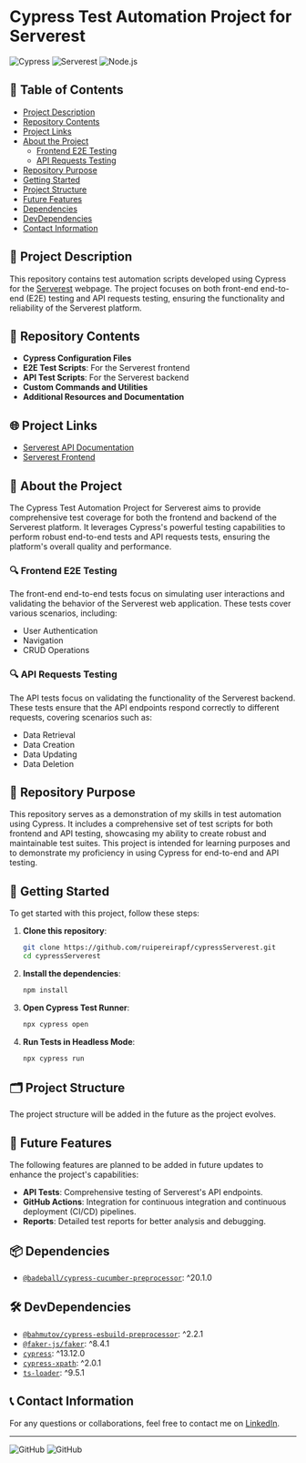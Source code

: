 # Cypress Test Automation Project for Serverest

![Cypress](https://img.shields.io/badge/Cypress-13.12.0-brightgreen)
![Serverest](https://img.shields.io/badge/Serverest-v1.0-blue)
![Node.js](https://img.shields.io/badge/Node.js-v22.3.0-green)

## 📑 Table of Contents

- [Project Description](#-project-description)
- [Repository Contents](#-repository-contents)
- [Project Links](#-project-links)
- [About the Project](#-about-the-project)
   - [Frontend E2E Testing](#-frontend-e2e-testing)
   - [API Requests Testing](#-api-requests-testing)
- [Repository Purpose](#-repository-purpose)
- [Getting Started](#-getting-started)
- [Project Structure](#-project-structure)
- [Future Features](#-future-features)
- [Dependencies](#-dependencies)
- [DevDependencies](#-devdependencies)
- [Contact Information](#-contact-information)

## 📄 Project Description

This repository contains test automation scripts developed using Cypress for the [Serverest](https://front.serverest.dev/login) webpage. The project focuses on both front-end end-to-end (E2E) testing and API requests testing, ensuring the functionality and reliability of the Serverest platform.

## 📂 Repository Contents

- **Cypress Configuration Files**
- **E2E Test Scripts**: For the Serverest frontend
- **API Test Scripts**: For the Serverest backend
- **Custom Commands and Utilities**
- **Additional Resources and Documentation**

## 🌐 Project Links

- [Serverest API Documentation](https://serverest.dev/)
- [Serverest Frontend](https://front.serverest.dev/login)

## 📖 About the Project

The Cypress Test Automation Project for Serverest aims to provide comprehensive test coverage for both the frontend and backend of the Serverest platform. It leverages Cypress's powerful testing capabilities to perform robust end-to-end tests and API requests tests, ensuring the platform's overall quality and performance.

### 🔍 Frontend E2E Testing

The front-end end-to-end tests focus on simulating user interactions and validating the behavior of the Serverest web application. These tests cover various scenarios, including:

- User Authentication
- Navigation
- CRUD Operations

### 🔍 API Requests Testing

The API tests focus on validating the functionality of the Serverest backend. These tests ensure that the API endpoints respond correctly to different requests, covering scenarios such as:

- Data Retrieval
- Data Creation
- Data Updating
- Data Deletion

## 🎯 Repository Purpose

This repository serves as a demonstration of my skills in test automation using Cypress. It includes a comprehensive set of test scripts for both frontend and API testing, showcasing my ability to create robust and maintainable test suites. This project is intended for learning purposes and to demonstrate my proficiency in using Cypress for end-to-end and API testing.

## 🚀 Getting Started

To get started with this project, follow these steps:

1. **Clone this repository**:
    ```sh
    git clone https://github.com/ruipereirapf/cypressServerest.git
    cd cypressServerest
    ```
2. **Install the dependencies**:
    ```sh
    npm install
    ```
3. **Open Cypress Test Runner**:
    ```sh
    npx cypress open
    ```
4. **Run Tests in Headless Mode**:
    ```sh
    npx cypress run
    ```

## 🗂 Project Structure

The project structure will be added in the future as the project evolves.

## 🌟 Future Features

The following features are planned to be added in future updates to enhance the project's capabilities:

- **API Tests**: Comprehensive testing of Serverest's API endpoints.
- **GitHub Actions**: Integration for continuous integration and continuous deployment (CI/CD) pipelines.
- **Reports**: Detailed test reports for better analysis and debugging.

## 📦 Dependencies

- [`@badeball/cypress-cucumber-preprocessor`](https://www.npmjs.com/package/@badeball/cypress-cucumber-preprocessor): ^20.1.0

## 🛠️ DevDependencies

- [`@bahmutov/cypress-esbuild-preprocessor`](https://www.npmjs.com/package/@bahmutov/cypress-esbuild-preprocessor): ^2.2.1
- [`@faker-js/faker`](https://www.npmjs.com/package/@faker-js/faker): ^8.4.1
- [`cypress`](https://www.npmjs.com/package/cypress): ^13.12.0
- [`cypress-xpath`](https://www.npmjs.com/package/cypress-xpath): ^2.0.1
- [`ts-loader`](https://www.npmjs.com/package/ts-loader): ^9.5.1

## 📞 Contact Information

For any questions or collaborations, feel free to contact me on [LinkedIn](https://www.linkedin.com/in/ruifernpereira/).

---

![GitHub](https://img.shields.io/github/stars/ruipereirapf/cypressServerest?style=social)
![GitHub](https://img.shields.io/github/forks/ruipereirapf/cypressServerest?style=social)
